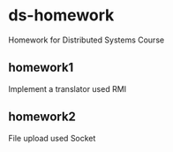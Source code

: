 # ds-homework
Homework for Distributed Systems Course
## homework1 
Implement a translator used RMI
## homework2
File upload used Socket
